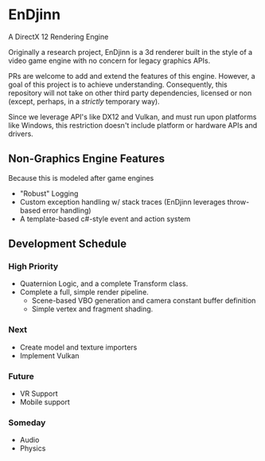 # EnDjinn
A DirectX 12 Rendering Engine

Originally a research project, EnDjinn is a 3d renderer built in the style of a video game engine with no concern for legacy graphics APIs.

PRs are welcome to add and extend the features of this engine. However, a goal of this project is to achieve understanding. Consequently, this repository will not take on other third party dependencies, licensed or non (except, perhaps, in a *strictly* temporary way).

Since we leverage API's like DX12 and Vulkan, and must run upon platforms like Windows, this restriction doesn't include platform or hardware APIs and drivers.

## Non-Graphics Engine Features

Because this is modeled after game engines
- "Robust" Logging
- Custom exception handling w/ stack traces (EnDjinn leverages throw-based error handling)
- A template-based c#-style event and action system

## Development Schedule

### High Priority
- Quaternion Logic, and a complete Transform class.
- Complete a full, simple render pipeline.
  - Scene-based VBO generation and camera constant buffer definition
  - Simple vertex and fragment shading.

### Next
- Create model and texture importers
- Implement Vulkan

### Future
- VR Support
- Mobile support

### Someday

- Audio
- Physics
